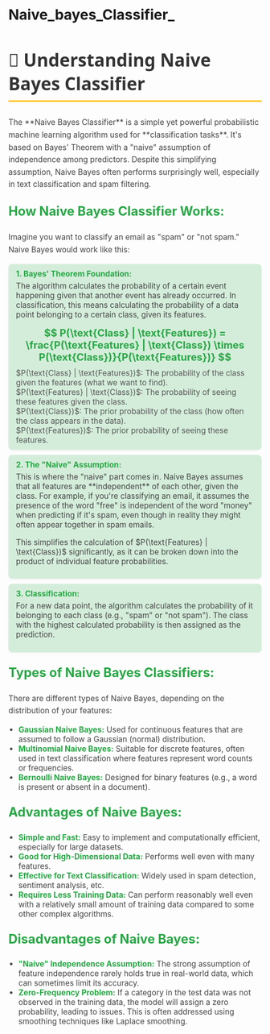 # Naive_bayes_Classifier_

<h2 id="naive-bayes-classifier-section" style="color: #333; font-family: 'Segoe UI', sans-serif; font-size: 2.5em; border-bottom: 3px solid #FFC107; padding-bottom: 10px;">
  🧠 Understanding Naive Bayes Classifier
</h2>
<p style="font-size: 1.1em; color: #444; line-height: 1.6;">
  The **Naive Bayes Classifier** is a simple yet powerful probabilistic machine learning algorithm used for **classification tasks**. It's based on Bayes' Theorem with a "naive" assumption of independence among predictors. Despite this simplifying assumption, Naive Bayes often performs surprisingly well, especially in text classification and spam filtering.
</p>
<h3 style="color: #28A745; font-size: 1.8em; margin-top: 25px;">How Naive Bayes Classifier Works:</h3>
<p style="font-size: 1.1em; color: #444; line-height: 1.6;">
  Imagine you want to classify an email as "spam" or "not spam." Naive Bayes would work like this:
</p>
<ul style="list-style-type: none; padding: 0; font-size: 1.1em; color: #444;">
  <li style="margin-bottom: 10px; background-color: #D4EDDA; padding: 10px 15px; border-radius: 8px; box-shadow: 0 1px 5px rgba(0,0,0,0.05);">
    <strong style="color: #28A745;">1. Bayes' Theorem Foundation:</strong>
    <p style="margin-top: 5px;">The algorithm calculates the probability of a certain event happening given that another event has already occurred. In classification, this means calculating the probability of a data point belonging to a certain class, given its features.</p>
    <p align="center" style="font-size: 1.3em; font-weight: bold; color: #28A745; margin: 10px 0;">
      $$ P(\text{Class} | \text{Features}) = \frac{P(\text{Features} | \text{Class}) \times P(\text{Class})}{P(\text{Features})} $$
    </p>
    <ul style="list-style-type: none; padding: 0; font-size: 1.0em; color: #555;">
      <li>$P(\text{Class} | \text{Features})$: The probability of the class given the features (what we want to find).</li>
      <li>$P(\text{Features} | \text{Class})$: The probability of seeing these features given the class.</li>
      <li>$P(\text{Class})$: The prior probability of the class (how often the class appears in the data).</li>
      <li>$P(\text{Features})$: The prior probability of seeing these features.</li>
    </ul>
  </li>
  <li style="margin-bottom: 10px; background-color: #D4EDDA; padding: 10px 15px; border-radius: 8px; box-shadow: 0 1px 5px rgba(0,0,0,0.05);">
    <strong style="color: #28A745;">2. The "Naive" Assumption:</strong>
    <p style="margin-top: 5px;">This is where the "naive" part comes in. Naive Bayes assumes that all features are **independent** of each other, given the class. For example, if you're classifying an email, it assumes the presence of the word "free" is independent of the word "money" when predicting if it's spam, even though in reality they might often appear together in spam emails.</p>
    <p style="margin-top: 5px;">This simplifies the calculation of $P(\text{Features} | \text{Class})$ significantly, as it can be broken down into the product of individual feature probabilities.</p>
  </li>
  <li style="margin-bottom: 10px; background-color: #D4EDDA; padding: 10px 15px; border-radius: 8px; box-shadow: 0 1px 5px rgba(0,0,0,0.05);">
    <strong style="color: #28A745;">3. Classification:</strong>
    <p style="margin-top: 5px;">For a new data point, the algorithm calculates the probability of it belonging to each class (e.g., "spam" or "not spam"). The class with the highest calculated probability is then assigned as the prediction.</p>
  </li>
</ul>
<h3 style="color: #28A745; font-size: 1.8em; margin-top: 25px;">Types of Naive Bayes Classifiers:</h3>
<p style="font-size: 1.1em; color: #444; line-height: 1.6;">
  There are different types of Naive Bayes, depending on the distribution of your features:
</p>
<ul style="list-style-type: disc; padding-left: 20px; font-size: 1.1em; color: #444;">
  <li><strong style="color: #28A745;">Gaussian Naive Bayes:</strong> Used for continuous features that are assumed to follow a Gaussian (normal) distribution.</li>
  <li><strong style="color: #28A745;">Multinomial Naive Bayes:</strong> Suitable for discrete features, often used in text classification where features represent word counts or frequencies.</li>
  <li><strong style="color: #28A745;">Bernoulli Naive Bayes:</strong> Designed for binary features (e.g., a word is present or absent in a document).</li>
</ul>
<h3 style="color: #28A745; font-size: 1.8em; margin-top: 25px;">Advantages of Naive Bayes:</h3>
<ul style="list-style-type: disc; padding-left: 20px; font-size: 1.1em; color: #444;">
  <li><strong style="color: #28A745;">Simple and Fast:</strong> Easy to implement and computationally efficient, especially for large datasets.</li>
  <li><strong style="color: #28A745;">Good for High-Dimensional Data:</strong> Performs well even with many features.</li>
  <li><strong style="color: #28A745;">Effective for Text Classification:</strong> Widely used in spam detection, sentiment analysis, etc.</li>
  <li><strong style="color: #28A745;">Requires Less Training Data:</strong> Can perform reasonably well even with a relatively small amount of training data compared to some other complex algorithms.</li>
</ul>
<h3 style="color: #28A745; font-size: 1.8em; margin-top: 25px;">Disadvantages of Naive Bayes:</h3>
<ul style="list-style-type: disc; padding-left: 20px; font-size: 1.1em; color: #444;">
  <li><strong style="color: #28A745;">"Naive" Independence Assumption:</strong> The strong assumption of feature independence rarely holds true in real-world data, which can sometimes limit its accuracy.</li>
  <li><strong style="color: #28A745;">Zero-Frequency Problem:</strong> If a category in the test data was not observed in the training data, the model will assign a zero probability, leading to issues. This is often addressed using smoothing techniques like Laplace smoothing.</li>
</ul>
